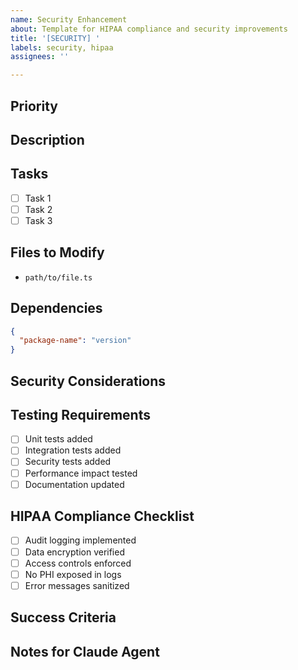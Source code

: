 ```yaml
---
name: Security Enhancement
about: Template for HIPAA compliance and security improvements
title: '[SECURITY] '
labels: security, hipaa
assignees: ''

---
```


## Priority
<!-- P0: Critical | P1: High | P2: Medium | P3: Low -->

## Description
<!-- Brief description of the security enhancement -->

## Tasks
<!-- List of specific tasks to complete -->
- [ ] Task 1
- [ ] Task 2
- [ ] Task 3

## Files to Modify
<!-- List files that need to be changed -->
- `path/to/file.ts`

## Dependencies
<!-- New packages to install -->
```json
{
  "package-name": "version"
}
```

## Security Considerations
<!-- Specific security concerns to address -->

## Testing Requirements
- [ ] Unit tests added
- [ ] Integration tests added
- [ ] Security tests added
- [ ] Performance impact tested
- [ ] Documentation updated

## HIPAA Compliance Checklist
- [ ] Audit logging implemented
- [ ] Data encryption verified
- [ ] Access controls enforced
- [ ] No PHI exposed in logs
- [ ] Error messages sanitized

## Success Criteria
<!-- How we know this issue is complete -->

## Notes for Claude Agent
<!-- Special instructions for automated work -->